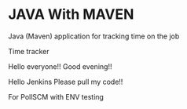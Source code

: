 # JAVA With MAVEN
Java (Maven) application for tracking time on the job

Time tracker

Hello everyone!! Good evening!!

Hello Jenkins Please pull my code!!

For PollSCM with ENV testing
